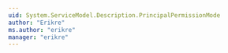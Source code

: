 ```yaml
---
uid: System.ServiceModel.Description.PrincipalPermissionMode
author: "Erikre"
ms.author: "erikre"
manager: "erikre"
---
```

